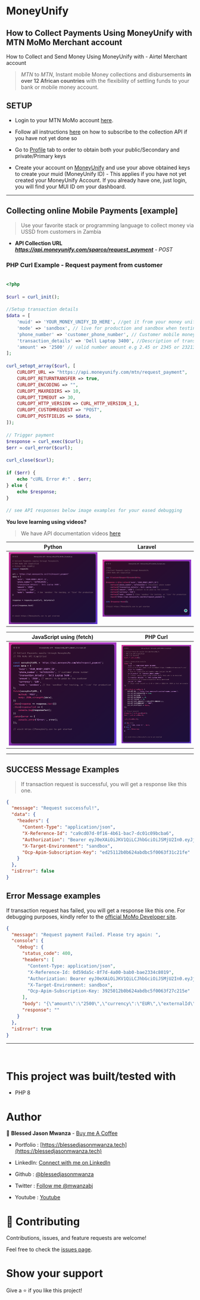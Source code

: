 # MoneyUnify

## How to Collect Payments Using MoneyUnify with MTN MoMo Merchant account

How to Collect and Send Money Using MoneyUnify with - Airtel Merchant account
  > *MTN* to *MTN*, Instant mobile Money collections and disbursements **in over 12 African countries** with the flexibility of settling funds to your bank or mobile money account.

 
## SETUP

-  Login to your MTN MoMo account [here](https://momodeveloper.mtn.com/signin?ReturnUrl=%2F).
-  Follow all instructions [here](https://momodeveloper.mtn.com/api-documentation/getting-started/) on how to subscribe to the collection API if you have not yet done so
-  Go to [Profile](https://momodeveloper.mtn.com/developer) tab to order to obtain both your public/Secondary and private/Primary keys


 - Create your account on [MoneyUnify](https://dashboard.moneyunify.com) and use your above obtained keys to create your  muid (MoneyUnify ID) - This applies if you have not yet created your MoneyUnify Account. If you already have one, just login, you will find your MUI ID om your dashboard.

<hr>

## Collecting online Mobile Payments [example]
> Use your favorite stack or programming language to collect money via USSD from customers in Zambia

- **API Collection URL** ***https://api.moneyunify.com/sparco/request_payment*** - *POST*

### PHP Curl Example - Request payment from customer
```PHP

<?php

$curl = curl_init();

//Setup transaction details
$data = [
    'muid' => 'YOUR_MONEY_UNIFY_ID_HERE', //get it from your money unify dashboard https://dashboard.moneyunify.com/
    'mode' => 'sandbox', // live for production and sandbox when testing the API
    'phone_number' => 'customer_phone_number', // Customer mobile money phone number where funds are to be deducted. 
    'transaction_details' => 'Dell Laptop 3400', //Description of transaction / product being purchased
    'amount' => '2500' // valid number amount e.g 2.45 or 2345 or 23213.04. 2500 is just an example
];

curl_setopt_array($curl, [
    CURLOPT_URL => "https://api.moneyunify.com/mtn/request_payment",
    CURLOPT_RETURNTRANSFER => true,
    CURLOPT_ENCODING => "",
    CURLOPT_MAXREDIRS => 10,
    CURLOPT_TIMEOUT => 30,
    CURLOPT_HTTP_VERSION => CURL_HTTP_VERSION_1_1,
    CURLOPT_CUSTOMREQUEST => "POST",
    CURLOPT_POSTFIELDS => $data,
]);

// Trigger payment
$response = curl_exec($curl);
$err = curl_error($curl);

curl_close($curl);

if ($err) {
    echo "cURL Error #:" . $err;
} else {
    echo $response;
}

// see API responses below image examples for your eased debugging

```

**You love learning using videos?** 
 > We have API documentation videos [here](https://www.youtube.com/@blessedjasonmwanza)


<table>
  <thead>
    <tr>
      <th>Python</th>
      <th>Laravel</th>
    </tr>
  </thead>
  <tbody>
    <tr>
      <td>
        <img src="./collect/Python.png"/>
      </td>
      <td>
        <img src="./collect/Laravel.png"/>
      </td>
    </tr>
   </tbody>
</table>


<table>
  <thead>
    <tr>
      <th>JavaScript using (fetch)</th>
      <th>PHP Curl</th>
    </tr>
  </thead>
  <tbody>
    <tr>
      <td>
        <img src="./collect/JavaScript.png"/>
      </td>
      <td>
        <img src="./collect/Curl-php.png"/>
      </td>
    </tr>
  </tbody>
</table>


<hr />



## SUCCESS Message Examples

> If transaction request is successful, you will get a response like this one.
```json
{
  "message": "Request successful!",
  "data": {
    "headers": {
      "Content-Type": "application/json",
      "X-Reference-Id": "ca9cd07d-0f16-4b61-bac7-dc01c09bcba6",
      "Authorization": "Bearer eyJ0eXAiOiJKV1QiLCJhbGciOiJSMjU2In0.eyJjbGllbnRJZCI6IaRkOTEzZDdkLTlmMTYtNGI2MS1iYWM3LWRjMDFjNjliY2JhNiIsImV4cGlyZXMiOiIyMDIzLTA3LTI1VDE5OjU4OjMxLjk2OCIsInNlc3Npb25JZCI6ImIxOGFjMzEzLTQwMGItNDkzZS1iZGRmLWNiOGE0MzFlMzJjZCJ9.Q_L0Y0PstuBbgc2lxefTcRsB9rMywdjMsbKj2y3pfFB7qvUFdaxqsPX6EzV0qXtywHaErSObEd0-TvoLvGehKQbx4kyS-7UfI6AdQm2CRQXVj7ZBFiMXNReQA0uSQeOV-IFGPiS79rqMfKpxuPaJcN7gCxkYJ7nYUlGco-BvJBYeDPRQVpu7feHGMtB4BEh0oPrC4bZf3AN7IGnpehUt38uUoi7YFGsIYrpxZ-T5SJOMQlEklP-tHVWVZyimyon2tK7WFJ6tz_w4HkVnxAvrsjEp307chgDXsdrl7lmr1ElKzOShDG7uPWvzJQf8I7dnKJwgXPt7of07gYfFfvB8fg",
      "X-Target-Environment": "sandbox",
      "Ocp-Apim-Subscription-Key": "ed25112b0b624abdbc5f0063f31c21fe"
    }
  },
  "isError": false
}
```

## Error Message examples

If transaction request has failed, you will get a response like this one. For debugging purposes, kindly refer to the [official MoMo Developer site](https://momodeveloper.mtn.com/api-documentation/common-error/).

```json
{
  "message": "Request payment Failed. Please try again: ",
  "console": {
    "debug": {
      "status_code": 400,
      "headers": [
        "Content-Type: application/json",
        "X-Reference-Id: 0d59da5c-8f7d-4a00-bab0-bae2334c8019",
        "Authorization: Bearer eyJ0eXAiOiJKV1QiLCJhbGciOiJSMjU2In0.eyJjbGllbnRJZCI6IjBkNTlkYTVjLThmN2QtNGEwMC1iYWIwLWJhZTIzMzRjODAxOSIsImV4cGlyZXMiOiIyMDIzLTA3LTI2VDIxOjM5OjMyLjY4OCIsInNlc3Npb25JZCI6ImI2NWU2ODhiLTQ5NDItNGU5NS1hNGQ1LWFjYzVmOWIxNjg4OCJ9.AZ9pIpkqfmp-1qTcSw6ei_3teixZjHV-eaU9-DQ6vzZnj9rOA75MCqQnOQrvNUESvb3V0k7GOx-NXix6gYzzDdEaetCx42Ix757rqeh71DeVXatkMA8ZXTSSco-7ZRjDUlTC1lFqIccq5_hJzvWzpmzS7suAkX-dxMOvkfycoZ9A9AIvqUHBwzc0xGXmJsWgMxTXjeZy7ZDw_Ryxa9bMS447OwhqmV6xmiNrU5aU1JWWh6xA3hBarY4gHAqpLo8GHP6dcqzTaU373vmVgpCo-5s6bzQgchGW9DziWYuJpppwlwaV2eI21G_jksRjTQ_HZi-ftYzfxmTcFg1B4TkK-g",
        "X-Target-Environment: sandbox",
        "Ocp-Apim-Subscription-Key: 3925012b0b624abdbc5f0063f27c215e"
      ],
      "body": "{\"amount\":\"2500\",\"currency\":\"EUR\",\"externalId\":\"16904039737268\",\"payer\":{\"partyIdType\":\"MSISDN\",\"partyId\":\"\"},\"payerMessage\":\"Payment: Dell Laptop 3400\",\"payeeNote\":\"Dell Laptop 3400\"}",
      "response": ""
    }
  },
  "isError": true
}
```

<hr />


<br />

# This project was built/tested with

- PHP 8

# Author

👤 **Blessed Jason Mwanza** - [Buy me A Coffee](https://www.buymeacoffee.com/mwanzabj) 

- Portfolio : [https://blessedjasonmwanza.tech](https://blessedjasonmwanza.tech)

- LinkedIn: [Connect with me on LinkedIn](https://www.linkedin.com/in/blessedjasonmwanza)

- Github : [@blessedjasonmwanza](https://github.com/blessedjasonmwanza)

- Twitter : [Follow me @mwanzabj](https://twitter.com/mwanzabj)

- Youtube : [Youtube](https://www.youtube.com/@blessedjasonmwanza)

# 🤝 Contributing

Contributions, issues, and feature requests are welcome!

Feel free to check the [issues page](https://github.com/blessedjasonmwanza/MoneyUnify/issues).

# Show your support

Give a ⭐️ if you like this project!
 

